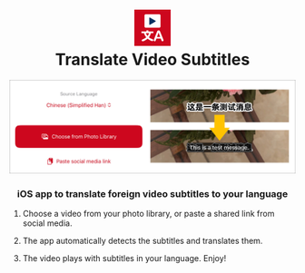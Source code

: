 <h1 align="center"><img src="../assets/AppIcon.png" width=64 height=64><br>Translate Video Subtitles</h1>

<p align="center"><img src="screenshot.jpg"></p>

<h3 align="center">iOS app to translate foreign video subtitles to your language</h3>

1. Choose a video from your photo library, or paste a shared link from social media.

2. The app automatically detects the subtitles and translates them.

3. The video plays with subtitles in your language. Enjoy!
